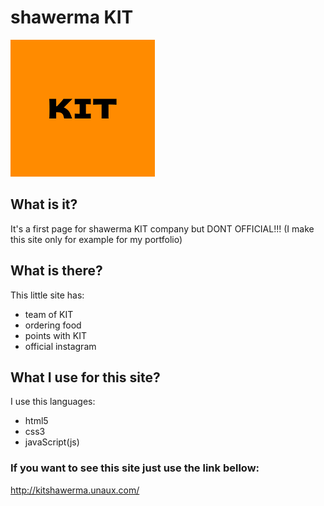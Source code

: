 # shawerma KIT

![logo](https://github.com/Jjponvv/shawerma-KIT/blob/main/References/logo.png)

## What is it?

It's a first page for shawerma KIT company but DONT OFFICIAL!!! 
(I make this site only for example for my portfolio)

## What is there?

This little site has:
 - team of KIT
 - ordering food
 - points with KIT
 - official instagram

## What I use for this site?

I use this languages:
 - html5
 - css3
 - javaScript(js)

### If you want to see this site just use the link bellow:
http://kitshawerma.unaux.com/

